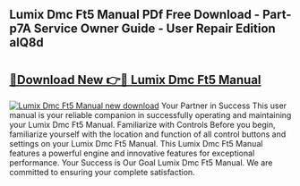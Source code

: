 ## Lumix Dmc Ft5 Manual PDf Free Download - Part-p7A Service Owner Guide - User Repair Edition alQ8d

# <h2><a href="http://cf19413.oget.top/?id=Lumix+Dmc+Ft5+Manual">🔗Download New 👉🔴 Lumix Dmc Ft5 Manual</a></h2>

[![Lumix Dmc Ft5 Manual new download](https://i.imgur.com/5g1atiW.png)](http://cf19413.oget.top/?id=Lumix+Dmc+Ft5+Manual)
Your Partner in Success This user manual is your reliable companion in successfully operating and maintaining your Lumix Dmc Ft5 Manual. Familiarize with Controls Before you begin, familiarize yourself with the location and function of all control buttons and settings on your Lumix Dmc Ft5 Manual. This Lumix Dmc Ft5 Manual features a powerful engine and innovative features for exceptional performance. Your Success is Our Goal Lumix Dmc Ft5 Manual. We are committed to ensuring your complete satisfaction.
